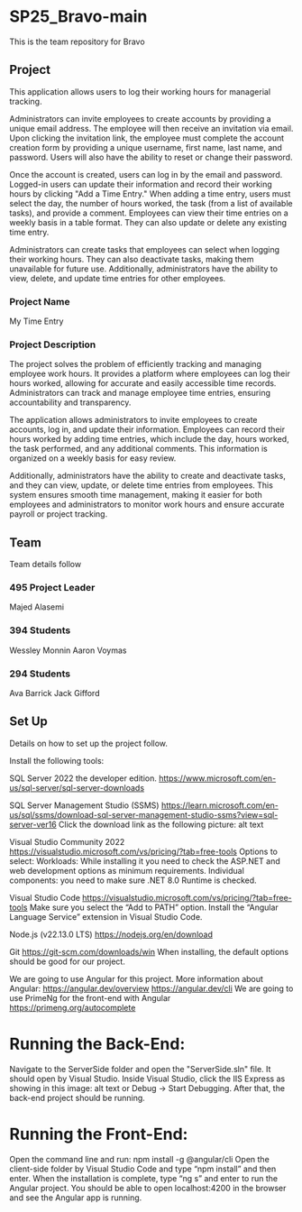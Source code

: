 # SP25_Bravo-main

This is the team repository for Bravo

## Project
This application allows users to log their working hours for managerial tracking.

Administrators can invite employees to create accounts by providing a unique email address. The employee will then receive an invitation via email. Upon clicking the invitation link, the employee must complete the account creation form by providing a unique username, first name, last name, and password. Users will also have the ability to reset or change their password.

Once the account is created, users can log in by the email and password. Logged-in users can update their information and record their working hours by clicking "Add a Time Entry." When adding a time entry, users must select the day, the number of hours worked, the task (from a list of available tasks), and provide a comment. Employees can view their time entries on a weekly basis in a table format. They can also update or delete any existing time entry.

Administrators can create tasks that employees can select when logging their working hours. They can also deactivate tasks, making them unavailable for future use. Additionally, administrators have the ability to view, delete, and update time entries for other employees.

### Project Name
My Time Entry

### Project Description
The project solves the problem of efficiently tracking and managing employee work hours. It provides a platform where employees can log their hours worked, allowing for accurate and easily accessible time records. Administrators can track and manage employee time entries, ensuring accountability and transparency.

The application allows administrators to invite employees to create accounts, log in, and update their information. Employees can record their hours worked by adding time entries, which include the day, hours worked, the task performed, and any additional comments. This information is organized on a weekly basis for easy review.

Additionally, administrators have the ability to create and deactivate tasks, and they can view, update, or delete time entries from employees. This system ensures smooth time management, making it easier for both employees and administrators to monitor work hours and ensure accurate payroll or project tracking.

## Team
Team details follow

### 495 Project Leader
Majed Alasemi

### 394 Students
Wessley Monnin
Aaron Voymas

### 294 Students
Ava Barrick
Jack Gifford

## Set Up
Details on how to set up the project follow.

Install the following tools:

SQL Server 2022 the developer edition.
https://www.microsoft.com/en-us/sql-server/sql-server-downloads

SQL Server Management Studio (SSMS)
https://learn.microsoft.com/en-us/sql/ssms/download-sql-server-management-studio-ssms?view=sql-server-ver16
Click the download link as the following picture:
alt text

Visual Studio Community 2022
https://visualstudio.microsoft.com/vs/pricing/?tab=free-tools
Options to select:
Workloads: While installing it you need to check the ASP.NET and web development options as minimum requirements.
Individual components: you need to make sure .NET 8.0 Runtime is checked.

Visual Studio Code
https://visualstudio.microsoft.com/vs/pricing/?tab=free-tools
Make sure you select the “Add to PATH” option.
Install the “Angular Language Service” extension in Visual Studio Code.

Node.js (v22.13.0 LTS)
https://nodejs.org/en/download

Git
https://git-scm.com/downloads/win
When installing, the default options should be good for our project.

We are going to use Angular for this project.
More information about Angular:
https://angular.dev/overview
https://angular.dev/cli
We are going to use PrimeNg for the front-end with Angular https://primeng.org/autocomplete

# Running the Back-End:
Navigate to the ServerSide folder and open the "ServerSide.sln" file.
It should open by Visual Studio.
Inside Visual Studio, click the IIS Express as showing in this image: alt text or Debug -> Start Debugging.
After that, the back-end project should be running.

# Running the Front-End:
Open the command line and run: npm install -g @angular/cli
Open the client-side folder by Visual Studio Code and type “npm install” and then enter.
When the installation is complete, type “ng s” and enter to run the Angular project.
You should be able to open localhost:4200 in the browser and see the Angular app is running.
